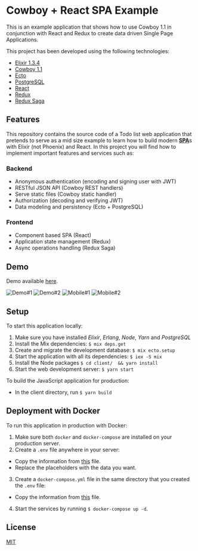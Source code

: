 # Cowboy + React SPA Example

This is an example application that shows how to use Cowboy 1.1 in conjunction with React and Redux to create data driven Single Page Applications.

This project has been developed using the following technologies:

* [Elixir 1.3.4](http://elixir-lang.org/)
* [Cowboy 1.1](https://ninenines.eu/)
* [Ecto](https://github.com/elixir-ecto/ecto)
* [PostgreSQL](https://www.postgresql.org/download/)
* [React](https://facebook.github.io/react/)
* [Redux](http://redux.js.org/)
* [Redux Saga](https://redux-saga.github.io/redux-saga/)

## Features

This repository contains the source code of a Todo list web application that pretends to serve as a mid size example to learn how to build modern [**SPA**](https://en.wikipedia.org/wiki/Single-page_application)s with Elixir (not Phoenix) and React. In this project you will find how to implement important features and services such as:

### Backend

* Anonymous authentication (encoding and signing user with JWT)
* RESTful JSON API (Cowboy REST handlers)
* Serve static files (Cowboy static handler)
* Authorization (decoding and verifying JWT)
* Data modeling and persistency (Ecto + PostgreSQL)

### Frontend

* Component based SPA (React)
* Application state management (Redux)
* Async operations handling (Redux Saga)

## Demo

Demo available [here](http://174.138.84.252/).

![Demo#1](http://i.imgur.com/T1shXTD.png)
![Demo#2](http://i.imgur.com/hw1gOQB.png)
![Mobile#1](http://i.imgur.com/ZGpkrsR.png)
![Mobile#2](http://i.imgur.com/mxBiIoP.png)

## Setup

To start this application locally:

1. Make sure you have installed _Elixir_, _Erlang_, _Node_, _Yarn_ and _PostgreSQL_
2. Install the Mix dependencies: `$ mix deps.get`
3. Create and migrate the development database: `$ mix ecto.setup`
4. Start the application with all its dependencies: `$ iex -S mix`
5. Install the Node packages `$ cd client/  && yarn install`
6. Start the web development server: `$ yarn start`

To build the JavaScript application for production:
* In the client directory, run `$ yarn build`

## Deployment with Docker

To run this application in production with Docker:

1. Make sure both `docker` and `docker-compose` are installed on your production server.
2. Create a `.env` file anywhere in your server:
  * Copy the information from [this](.env) file.
  * Replace the placeholders with the data you want.
3. Create a `docker-compose.yml` file in the same directory that you created the `.env` file:
  * Copy the information from [this](docker-compose.yml) file.
4. Start the services by running `$ docker-compose up -d`.

## License

[MIT](LICENSE)
